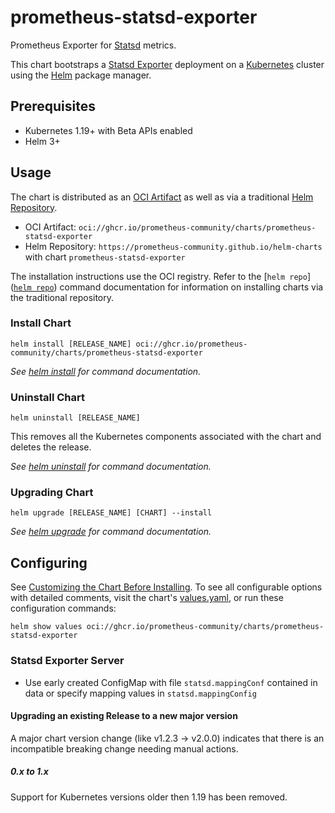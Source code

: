# prometheus-statsd-exporter

Prometheus Exporter for [Statsd](https://github.com/statsd/statsd) metrics.

This chart bootstraps a [Statsd Exporter](https://github.com/prometheus/statsd_exporter) deployment on a [Kubernetes](http://kubernetes.io) cluster using the [Helm](https://helm.sh) package manager.

## Prerequisites

- Kubernetes 1.19+ with Beta APIs enabled
- Helm 3+

## Usage

The chart is distributed as an [OCI Artifact](https://helm.sh/docs/topics/registries/) as well as via a traditional [Helm Repository](https://helm.sh/docs/topics/chart_repository/).

- OCI Artifact: `oci://ghcr.io/prometheus-community/charts/prometheus-statsd-exporter`
- Helm Repository: `https://prometheus-community.github.io/helm-charts` with chart `prometheus-statsd-exporter`

The installation instructions use the OCI registry. Refer to the [`helm repo`]([`helm repo`](https://helm.sh/docs/helm/helm_repo/)) command documentation for information on installing charts via the traditional repository.

### Install Chart

```console
helm install [RELEASE_NAME] oci://ghcr.io/prometheus-community/charts/prometheus-statsd-exporter
```

_See [helm install](https://helm.sh/docs/helm/helm_install/) for command documentation._

### Uninstall Chart

```console
helm uninstall [RELEASE_NAME]
```

This removes all the Kubernetes components associated with the chart and deletes the release.

_See [helm uninstall](https://helm.sh/docs/helm/helm_uninstall/) for command documentation._

### Upgrading Chart

```console
helm upgrade [RELEASE_NAME] [CHART] --install
```

_See [helm upgrade](https://helm.sh/docs/helm/helm_upgrade/) for command documentation._

## Configuring

See [Customizing the Chart Before Installing](https://helm.sh/docs/intro/using_helm/#customizing-the-chart-before-installing). To see all configurable options with detailed comments, visit the chart's [values.yaml](./values.yaml), or run these configuration commands:

```console
helm show values oci://ghcr.io/prometheus-community/charts/prometheus-statsd-exporter
```

### Statsd Exporter Server

- Use early created ConfigMap with file `statsd.mappingConf` contained in data or specify mapping values in `statsd.mappingConfig`

#### Upgrading an existing Release to a new major version

A major chart version change (like v1.2.3 -> v2.0.0) indicates that there is an incompatible breaking change needing manual actions.

##### 0.x to 1.x

Support for Kubernetes versions older then 1.19 has been removed.
